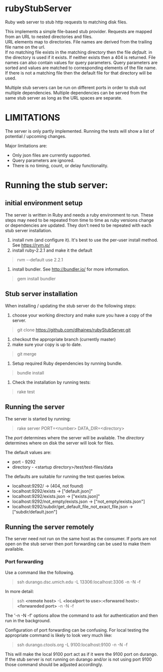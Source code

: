 # rubyStubServer

Ruby web server to stub http requests to matching disk files.

This implements a simple file-based stub provider. Requests are mapped from an URL to nested directories and files.  
URL elements map to directories. File names are derived from the trailing file name on the url.  
If no matching file exists in the matching directory
then the file *default.<extension>* in the directory is used if it exists.   If neither exists then a 404 is returned.
File names can also contain values for query parameters. Query parameters are sorted and values are matched to 
corresponding elements of the file name.  If there is
not a matching file then the default file for that directory will be used.

Multiple stub servers can be run on different ports in order to stub
out multiple dependencies.  Multiple dependencies can be served from the same stub server as long as the URL spaces
are separate.

# LIMITATIONS
The server is only partly implemented.  Running the tests will show a list of potential / upcoming changes.

Major limitations are:

* Only json files are currently supported.
* Query parameters are ignored. 
* There is no timing, count, or delay functionality.

# Running the stub server:

## initial environment setup

The server is written in Ruby and needs a ruby environment to run. These steps may need to be repeated from time to 
time as ruby versions change or dependencies are updated. 
They don't need to be repeated with each stub server installation. 

1.  install rvm (and configure it).  It's best to use the per-user
install method.  See https://rvm.io/
1.  install ruby-2.2.1 and make it the default 
> rvm --default use 2.2.1
1. install bundler.  See http://bundler.io/ for more information.
> gem install bundler


## Stub server installation
When installing / updating the stub server do the following steps:

1.  choose your working directory and make sure you have a copy of the
server. 
> git clone https://github.com/dlhaines/rubyStubServer.git
1.  checkout the appropriate branch (currently master)
1.  make sure your copy is up to date.
> git merge
1.  Setup required Ruby dependencies by running bundle.
> bundle install
1. Check the installation by running tests:
> rake test

## Running the server
The server is started by running:
> rake server PORT=\<number\> DATA_DIR=\<directory\>

The *port* determines where the server will be available.
The *directory* determines where on disk the server will 
look for files.  

The default values are:

* port - 9292
* directory - \<startup directory\>/test/test-files/data

The defaults are suitable for running the test queries below.

* localhost:9292/ -> (404, not found)
* localhost:9292/exists -> ["default.json]"
* localhost:9292/exists.json -> ["exists.json]"
* localhost:9292/not\_empty/exists.json -> ["not_empty/exists.json"]
* localhost:9292/subdir/get\_default\_file\_not\_exact\_file.json ->
["subdir/default.json"]

## Running the server remotely
The server need not run on the same host as the consumer.  If ports
are not open on the stub server then port forwarding can be used to make them available.

### Port forwarding
Use a command like the following. 
> ssh durango.dsc.umich.edu -L 13306:localhost:3306 -n -N -f

In more detail:
> ssh **\<remote host\>** -L **\<localport to use\>:\<forwared host\>:\<forwareded port\>** -n -N -f

The '-n -N -f' options allow the command to ask for authentication and then run in the background.

Configuration of port forwarding can be confusing.  For local testing the appropriate command is likely to look very much like:
> ssh durango.ctools.org -L 9100:localhost:9100 -n -N -f

This will make the local 9100 port act as if it were the 9100 port on durango.  If the stub server is not running on durango
and/or is not using port 9100 those command should be adjusted accordingly.
